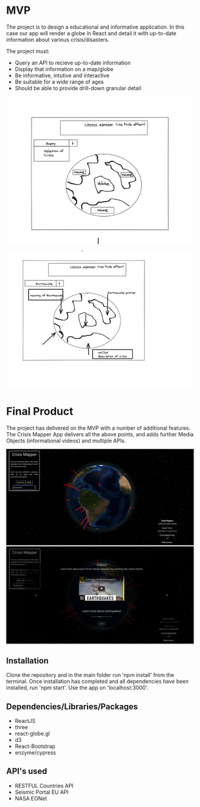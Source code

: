 # MVP

The project is to design a educational and informative application. In this case our app will render a globe in React and detail it with up-to-date information about various crisis/disasters.

The project must:

- Query an API to recieve up-to-date information
- Display that information on a map/globe
- Be informative, intutive and interactive
- Be suitable for a wide range of ages
- Should be able to provide drill-down granular detail


![Wireframe 1](https://github.com/sailorjack94/crisis-mapper/blob/main/Wireframes/Landing%20page%20wireframe.png)

![Wireframe 2](https://github.com/sailorjack94/crisis-mapper/blob/main/Wireframes/Selection%20Wireframe.png)

# Final Product

The project has delivered on the MVP with a number of additional features. The Crisis Mapper App delivers all the above points, and adds further Media Objects (informational videos) and multiple APIs.

![Final_1](https://github.com/sailorjack94/crisis-mapper/blob/main/img/Screenshot%202021-06-02%20at%2013.30.41.png)
![Final_2](https://github.com/sailorjack94/crisis-mapper/blob/main/img/Screenshot%202021-06-02%20at%2013.31.07.png)

## Installation

Clone the repository and in the main folder run 'npm install' from the terminal. Once installation has completed and all dependencies have been installed, run 'npm start'. Use the app on 'localhost:3000'.

## Dependencies/Libraries/Packages

- ReactJS
- three
- react-globe.gl
- d3
- React-Bootstrap
- enzyme/cypress


## API's used

- RESTFUL Countries API
- Seismic Portal EU API
- NASA EONet
